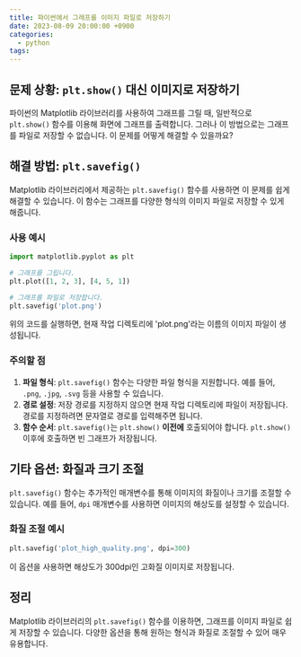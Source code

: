 ```yaml
---
title: 파이썬에서 그래프를 이미지 파일로 저장하기
date: 2023-08-09 20:00:00 +0900
categories:
  - python
tags:
---
```


## 문제 상황: `plt.show()` 대신 이미지로 저장하기

파이썬의 Matplotlib 라이브러리를 사용하여 그래프를 그릴 때, 일반적으로 `plt.show()` 함수를 이용해 화면에 그래프를 출력합니다. 그러나 이 방법으로는 그래프를 파일로 저장할 수 없습니다. 이 문제를 어떻게 해결할 수 있을까요?

## 해결 방법: `plt.savefig()`

Matplotlib 라이브러리에서 제공하는 `plt.savefig()` 함수를 사용하면 이 문제를 쉽게 해결할 수 있습니다. 이 함수는 그래프를 다양한 형식의 이미지 파일로 저장할 수 있게 해줍니다.

### 사용 예시

```python
import matplotlib.pyplot as plt

# 그래프를 그립니다.
plt.plot([1, 2, 3], [4, 5, 1])

# 그래프를 파일로 저장합니다.
plt.savefig('plot.png')
```

위의 코드를 실행하면, 현재 작업 디렉토리에 'plot.png'라는 이름의 이미지 파일이 생성됩니다.

### 주의할 점

1. **파일 형식**: `plt.savefig()` 함수는 다양한 파일 형식을 지원합니다. 예를 들어, `.png`, `.jpg`, `.svg` 등을 사용할 수 있습니다.
2. **경로 설정**: 저장 경로를 지정하지 않으면 현재 작업 디렉토리에 파일이 저장됩니다. 경로를 지정하려면 문자열로 경로를 입력해주면 됩니다.
3. **함수 순서**: `plt.savefig()`는 `plt.show()` **이전에** 호출되어야 합니다. `plt.show()` 이후에 호출하면 빈 그래프가 저장됩니다.

## 기타 옵션: 화질과 크기 조절

`plt.savefig()` 함수는 추가적인 매개변수를 통해 이미지의 화질이나 크기를 조절할 수 있습니다. 예를 들어, `dpi` 매개변수를 사용하면 이미지의 해상도를 설정할 수 있습니다.

### 화질 조절 예시

```python
plt.savefig('plot_high_quality.png', dpi=300)
```

이 옵션을 사용하면 해상도가 300dpi인 고화질 이미지로 저장됩니다.

## 정리

Matplotlib 라이브러리의 `plt.savefig()` 함수를 이용하면, 그래프를 이미지 파일로 쉽게 저장할 수 있습니다. 다양한 옵션을 통해 원하는 형식과 화질로 조절할 수 있어 매우 유용합니다.